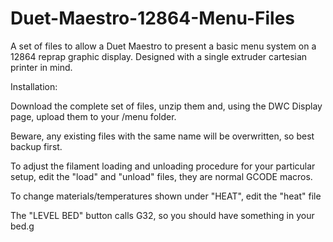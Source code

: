 # Duet-Maestro-12864-Menu-Files
A set of files to allow a Duet Maestro to present a basic menu system on a 12864 reprap graphic display. 
Designed with a single extruder cartesian printer in mind.

Installation:

Download the complete set of files, unzip them and, using the DWC Display page, upload them to your /menu folder.

Beware, any existing files with the same name will be overwritten, so best backup first.

To adjust the filament loading and unloading procedure for your particular setup, edit the "load" and "unload" files, they are normal GCODE macros.

To change materials/temperatures shown under "HEAT", edit the "heat" file

The "LEVEL BED" button calls G32, so you should have something in your bed.g
